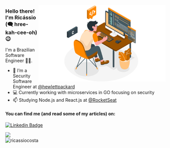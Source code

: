 <img align="right" src="./.github/programming.png" width="400"  > </img>

### Hello there! I'm Ricássio (🗨 hree-kah-cee-oh) 😉

I'm a Brazilian Software Engineer 👨‍💻. 

- 🔭 I’m a Security Software Engineer at [@hewlettpackard](https://github.com/hewlettpackard)
- 💻 Currently working with microservices in GO focusing on security
- 📫 Studying Node.js and React.js at [@RocketSeat](https://github.com/RocketSeat)

#### You can find me (and read some of my articles) on:
[![Linkedin Badge](https://img.shields.io/badge/-LinkedIn-blue?style=flat-square&logo=Linkedin&logoColor=white&link=https://www.linkedin.com/in/ricassiocosta/)](https://www.linkedin.com/in/ricassiocosta/)

 <p >&nbsp; <img  align="left" src="https://github-readme-stats.vercel.app/api?username=ricassiocosta&theme=algolia" width="380" > </img>
 <img align="left" src="https://github-readme-streak-stats.herokuapp.com/?user=ricassiocosta&theme=algolia" alt="ricassiocosta" width="380" /></p>
